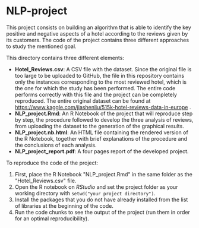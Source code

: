 # NLP-project

This project consists on building an algorithm that is able to identify the key positive and negative aspects of a hotel according to the reviews given by its customers. The code of the project contains three different approaches to study the mentioned goal. 

This directory contains three different elements:
* **Hotel_Reviews.csv**: A CSV file with the dataset. Since the original file is too large to be uploaded to GitHub, the file in this repository contains only the instances corresponding to the most reviewed hotel, which is the one for which the study has been performed. The entire code performs correctly with this file and the project can be completely reproduced. The entire original dataset can be found at https://www.kaggle.com/jiashenliu/515k-hotel-reviews-data-in-europe .
* **NLP_project.Rmd**: An R Notebook of the project that will reproduce step by step, the procedure followed to develop the three analysis of reviews, from uploading the dataset to the generation of the graphical results.
* **NLP_project.nb.html**: An HTML file containing the rendered version of the R Notebook, together with brief explanations of the procedure and the conclusions of each analysis.
* **NLP_project_report.pdf**: A four pages report of the developed project.

To reproduce the code of the project:
1. First, place the R Notebook "NLP_project.Rmd" in the same folder as the "Hotel_Reviews.csv" file.
2. Open the R notebook on _RStudio_ and set the project folder as your working directory with `setwd("your project directory")`.
3. Install the packages that you do not have already installed from the list of libraries at the beginning of the code.
4. Run the code chunks to see the output of the project (run them in order for an optimal reproducibility). 
